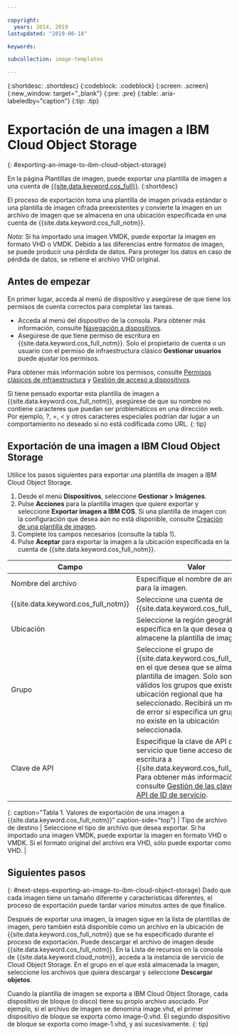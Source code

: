 ```yaml
---

copyright:
  years: 2014, 2019
lastupdated: "2019-06-18"

keywords:

subcollection: image-templates

---
```


{:shortdesc: .shortdesc}
{:codeblock: .codeblock}
{:screen: .screen}
{:new_window: target="_blank"}
{:pre: .pre}
{:table: .aria-labeledby="caption"}
{:tip: .tip}

# Exportación de una imagen a IBM Cloud Object Storage
{: #exporting-an-image-to-ibm-cloud-object-storage}

En la página Plantillas de imagen, puede exportar una plantilla de imagen a una cuenta de
[{{site.data.keyword.cos_full}}](/docs/cloud-object-storage?topic=cloud-object-storage-about).
{:shortdesc}

El proceso de exportación toma una plantilla de imagen privada estándar o una plantilla de imagen cifrada preexistentes y convierte la imagen en un archivo de imagen que se almacena en una ubicación especificada en una cuenta de {{site.data.keyword.cos_full_notm}}.

*Nota:* Si ha importado una imagen VMDK, puede exportar la imagen en formato VHD o VMDK. Debido a las diferencias entre formatos de imagen, se puede producir una pérdida de datos. Para proteger los datos en caso de pérdida de datos, se retiene el archivo VHD original.

## Antes de empezar
En primer lugar, acceda al menú de dispositivo y asegúrese de que tiene los permisos de cuenta correctos para completar las tareas.

* Acceda al menú del dispositivo de la consola. Para obtener más información, consulte
[Navegación a dispositivos](/docs/infrastructure/image-templates?topic=virtual-servers-navigating-devices).
* Asegúrese de que tiene permiso de escritura en {{site.data.keyword.cos_full_notm}}. Solo el propietario de cuenta o un usuario con el permiso de infraestructura clásico **Gestionar usuarios**
puede ajustar los permisos.

Para obtener más información sobre los permisos, consulte [Permisos clásicos de infraestructura](/docs/iam?topic=iam-infrapermission#infrapermission) y [Gestión de acceso a dispositivos](/docs/vsi?topic=virtual-servers-managing-device-access).

Si tiene pensado exportar esta plantilla de imagen a {{site.data.keyword.cos_full_notm}}, asegúrese de que su nombre no contiene caracteres que puedan ser problemáticos en una dirección web. Por ejemplo, ?, =, < y
otros caracteres especiales podrían dar lugar a un comportamiento no deseado si no está codificada como URL.
{: tip}

## Exportación de una imagen a IBM Cloud Object Storage

Utilice los pasos siguientes para exportar una plantilla de imagen a IBM Cloud Object Storage.

1. Desde el menú **Dispositivos**, seleccione **Gestionar > Imágenes**.
2. Pulse **Acciones** para la plantilla imagen que quiere exportar y seleccione **Exportar imagen a IBM COS**. Si una plantilla de imagen con la configuración que desea aún no está disponible, consulte [Creación de una plantilla de imagen](/docs/infrastructure/image-templates?topic=image-templates-creating-an-image-template#creating-an-image-template).
3. Complete los campos necesarios (consulte la tabla 1).
4. Pulse **Aceptar** para exportar la imagen a la ubicación especificada en la cuenta de {{site.data.keyword.cos_full_notm}}.

| Campo | Valor |
| ----- | ----- |
| Nombre del archivo | Especifique el nombre de archivo para la imagen. |
| {{site.data.keyword.cos_full_notm}} | Seleccione una cuenta de {{site.data.keyword.cos_full_notm}}. |
| Ubicación | Seleccione la región geográfica específica en la que desea que se almacene la plantilla de imagen. |
| Grupo | Seleccione el grupo de {{site.data.keyword.cos_full_notm}} en el que desea que se almacene la plantilla de imagen. Solo son válidos los grupos que existen en la ubicación regional que ha seleccionado. Recibirá un mensaje de error si especifica un grupo que no existe en la ubicación seleccionada. |
| Clave de API | Especifique la clave de API de ID de servicio que tiene acceso de escritura a {{site.data.keyword.cos_full_notm}}. Para obtener más información, consulte [Gestión de las claves de API de ID de servicio](/docs/iam?topic=iam-serviceidapikeys#serviceidapikeys). |
{: caption="Tabla 1. Valores de exportación de una imagen a {{site.data.keyword.cos_full_notm}}" caption-side="top"}
| Tipo de archivo de destino | Seleccione el tipo de archivo que desea exportar. Si ha importado una imagen VMDK, puede exportar la imagen en formato VHD o VMDK. Si el formato original del archivo era VHD, sólo puede exportar como VHD. |

## Siguientes pasos
{: #next-steps-exporting-an-image-to-ibm-cloud-object-storage}
Dado que cada imagen tiene un tamaño diferente y características diferentes, el proceso de exportación puede tardar varios minutos antes de que finalice.

Después de exportar una imagen, la imagen sigue en la lista de plantillas de imagen, pero también está disponible como un archivo en la ubicación de {{site.data.keyword.cos_full_notm}} que se ha especificado durante el proceso de exportación. Puede descargar el archivo de imagen desde {{site.data.keyword.cos_full_notm}}. En la Lista de recursos en la consola de {{site.data.keyword.cloud_notm}}, acceda a la instancia de servicio de Cloud Object Storage. En el grupo en el que está almacenada la imagen, seleccione los archivos que
quiera descargar y seleccione **Descargar objetos**.

Cuando la plantilla de imagen se exporta a IBM Cloud Object Storage, cada dispositivo de bloque (o disco) tiene su propio archivo asociado. Por ejemplo, si el archivo de imagen se denomina image.vhd, el primer dispositivo de bloque se exporta como image-0.vhd. El segundo dispositivo de bloque se exporta como image-1.vhd, y así sucesivamente.
{: tip}
